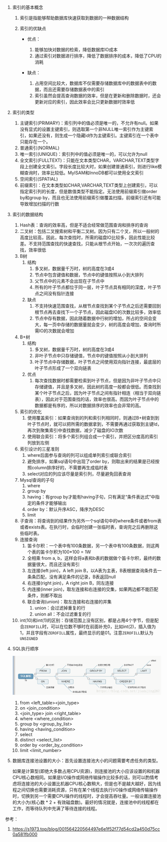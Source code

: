 1. 索引的基本概念

   1. 索引是指能够帮助数据库快速获取到数据的一种数据结构

   2. 索引的优缺点

      + 优点：
        1. 能够加快对数据的检索，降低数据库IO成本
        2. 通过索引对数据进行排序，降低了数据排序的成本，降低了CPU的消耗

      + 缺点：
        1. 占用空间比较大，数据库不仅需要存储数据库中的数据表中的数据，而且还需要存储数据表中的索引
        2. 索引虽然会提高查询数据的效率，但是在更新和删除数据时，还会更新对应的索引，因此效率会比只更新数据时效率低

2. 索引的类型

   1. 主键索引(PRIMARY)：索引列中的值必须是唯一的，不允许有null。如果没有显式的设置主键索引，则选取第一个非NULL唯一索引作为主键索引，如果还没有，则生成一个隐藏id作为主键索引。主键索引在一个表中只能存在一个。
   2. 普通索引(NORMAL)
   3. 唯一索引(UNIQUE)：索引列中的值必须是唯一的，可以允许为null
   4. 全文索引(FULLTEXT)：只能在文本类型CHAR，VARCHAR,TEXT类型字段上创建全文索引。字段长度比较大时，如果创建普通索引，则进行like模糊查询时，效率比较低。MyISAM和InnoDB都可以使用全文索引
   5. 空间索引(SPATIAL)
   6. 前缀索引：在文本类型如CHAR,VARCHAR,TEXT类型上创建索引，可以指定索引列的长度，但是数值类型不能指定。无法使用前缀索引做order by和group by，而且也无法使用前缀索引做覆盖扫描，前缀索引还有可能导致增加扫描的行数

3. 索引的数据结构

   1. Hash表：查询的效率高，但是不适合经常做范围查询和排序的查询
   2. 二叉树：包括二叉搜索树和平衡二叉树。因为只有二个叉，所以一般树的高度比较高，因此，每次查找时，所需的磁盘IO比较多，因此性能比较差。不支持范围查找的快速查找，只能从根节点开始，一次次的遍历查找，效率很低
   3. B树
      1. 结构
         1. 多叉树，数据量千万时，树的高度在3或4
         2. 节点中包含键值和数据，节点中的键值按照从小到大排列
         3. 父节点中的元素不会出现在子节点中
         4. 所有的叶子节点都位于同一层，叶子节点具有相同的深度，叶子节点之间没有指针连接
      2. 缺点
         1. 不支持快速范围查找，从根节点查找到某个子节点之后还需要回到根节点再去查找下一个子节点，因此磁盘IO的次数比较多，效率低
         2. 节点中存有数据，因此随着数据中行树的增加，所占的空间会变大，每一页中存储的数据量就会变少，树的高度会增加，查询时所需IO的次数就会增加
   4. B+树
      1. 结构
         1. 多叉树，数据量千万时，树的高度在3或4
         2. 非叶子节点中只存储键值，节点中的键值按照从小到大排列
         3. 叶子节点中存储数据，叶子节点之间使用双向指针连接，最底层的叶子节点形成了一个双向链表
      2. 优点
         1. 每次查找数据时都需要检索到叶子节点，但是因为非叶子节点中只存储键值，并且是多叉树，因此树的高度一般都会很低。而查找到某个叶子节点之后，因为叶子节点之间有指针相连（相当于双向链表），因此对于范围查找的话，效率也很高。而因为叶子节点中的数据都是有序的，所以对数据排序的效率也会非常的高。
   5. 索引的优化
      1. 使用覆盖索引：如果查询到的列和索引列相同时，则通过B+树查到到叶子节点时，就可以把所需的数据拿到，不需要再通过获取到主键Id，再次到聚集索引中查找数据，减少了磁盘的IO次数
      2. 使用联合索引：将多个索引列组合成一个索引，并把区分度高的索引列放到左侧
   6. 索引设计的三星准则
      1. where后面参与查询的列可以组成单列索引或联合索引
      2. 避免排序，如果sql语句中出现了order by，则取出来的结果是已经按照column排序好的，不需要再生成临时表
      3. select对应的列应该尽量是索引列，尽量避免回表查询
   7. Mysql查询的子句
      1. where
      2. group by
      3. having：有group by才能有having子句，只有满足“条件表达式”中指定的条件才能够输出
      4. order by：默认升序ASC，降序为DESC
      5. limit
   8. 子查询：将查询到的结果作为另外一个sql语句中的where条件或者from表或者exists表。在执行时，会临时创建一张临时表，查询完之后再删除这些临时表。
   9. 连接查询
      1. 笛卡尔积：一个表中有100条数据，另一个表中有100条数据，则这两个表的笛卡尔积为100*100 = 1W
      2. 全相乘 from a, b，这样会将a表和b表的数据做个笛卡尔积，最终的数据量很大，而且还没有索引
      3. 左连接(left join)，A left join B，以A表为主表，B表根据查询条件去一条条匹配，没有满足条件的记录，B表返回null
      4. 右连接(right join)，A right join B，同左连接
      5. 内连接(inner join)，取左连接和右连接的交集，如果两边都不能匹配条件，则都不取出
      6. 联合查询(union)：取左连接和右连接的并集
         1. union：会过滤掉重复的行
         2. union all：不会过滤重复的行
   10. int(10)和int(1)的区别：存储范围上没有区别，都是占用4个字节，但是配合`ZEROFILL`时，可以在位数不够时在前面补充0，比如int(2)，插入值为1，并且字段有`ZEROFILL`属性，最终显示的是01。注意`ZEROFILL`默认为`UNSIGNED`

   
4. SQL执行顺序

   ![sql执行顺序](../image/数据库/sql执行顺序.png)

   1. from <left_table><join_type>
   2. on <join_condition>
   3. <join_type> join <right_table>
   4. where <where_condition>
   5. group by <group_by_list>
   6. having <having_condition>
   7. select
   8. distinct <select_list>
   9. order by <order_by_condition>
   10. limit <limit_number>
   
5. 数据库连接池设置的大小：首先设置连接池大小的问题需要考虑任务的类型。

   如果是计算型(即绝大多数占用CPU资源)，则连接池的大小应该设置的和机器CPU核心数相同。如果是I/O操作或网络传输操作比较多的话，则可以酌情考虑将连接池的大小设置比机器CPU核心数稍大，但是也不是越大越好，因为线程之间切换也需要消耗资源，只有在某个线程去执行I/O操作或网络传输操作时，切换到另一个需要CPU操作的线程时，才会提高吞吐量。一般设置连接池的大小为(核心数 * 2 + 有效磁盘数)。最好的情况就是，连接池中的线程都在工作，而等待队列中充满了等待连接的线程。









参考： 

1. https://s1973.top/blog/001564220564497e6e1f52f77d54cd2a450d75cc0a581fb000